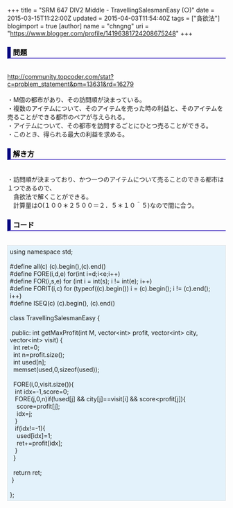 +++
title = "SRM 647 DIV2 Middle - TravellingSalesmanEasy (○)"
date = 2015-03-15T11:22:00Z
updated = 2015-04-03T11:54:40Z
tags = ["貪欲法"]
blogimport = true 
[author]
	name = "chngng"
	uri = "https://www.blogger.com/profile/14196381724208675248"
+++

<div dir="ltr" style="text-align: left;" trbidi="on"><h3 style="border-bottom: 2px solid slateblue; border-left: 8px solid navy; color: black; padding: 0px 0px 1px 5px;">問題 </h3><br /><a href="http://community.topcoder.com/stat?c=problem_statement&amp;pm=13631&amp;rd=16279" target="_blank">http://community.topcoder.com/stat?c=problem_statement&amp;pm=13631&amp;rd=16279</a><br /><br />・M個の都市があり、その訪問順が決まっている。<br />・複数のアイテムについて、そのアイテムを売った時の利益と、そのアイテムを売ることができる都市のペアが与えられる。<br />・アイテムについて、その都市を訪問するごとにひとつ売ることができる。<br />・このとき、得られる最大の利益を求める。<br /><h3 style="border-bottom: 2px solid slateblue; border-left: 8px solid navy; color: black; padding: 0px 0px 1px 5px;">解き方 </h3><br />・訪問順が決まっており、かつ一つのアイテムについて売ることのできる都市は１つであるので、<br />　貪欲法で解くことができる。<br />　計算量はO(１００＊２５００＝２．５＊１０＾５)なので間に合う。<br /><h3 style="border-bottom: 2px solid slateblue; border-left: 8px solid navy; color: black; padding: 0px 0px 1px 5px;">コード </h3><br /><div style="background-color: #e3f2fb; border: 1px dotted #CCCCCC; padding: 5px;">using namespace std;<br /><br />#define all(c) (c).begin(),(c).end()<br />#define FORE(i,d,e) for(int i=d;i&lt;e;i++)<br />#define FOR(i,s,e) for (int i = int(s); i != int(e); i++)<br />#define FORIT(i,c) for (typeof((c).begin()) i = (c).begin(); i != (c).end(); i++)<br />#define ISEQ(c) (c).begin(), (c).end()<br /><br />class TravellingSalesmanEasy {<br /><br /><span class="Apple-tab-span" style="white-space: pre;"> </span>public: int getMaxProfit(int M, vector&lt;int&gt; profit, vector&lt;int&gt; city, vector&lt;int&gt; visit) {<br /><span class="Apple-tab-span" style="white-space: pre;">  </span>int ret=0;<br /><span class="Apple-tab-span" style="white-space: pre;">  </span>int n=profit.size();<br /><span class="Apple-tab-span" style="white-space: pre;">  </span>int used[n];<br /><span class="Apple-tab-span" style="white-space: pre;">  </span>memset(used,0,sizeof(used));<br /><br /><span class="Apple-tab-span" style="white-space: pre;">  </span>FORE(i,0,visit.size()){<br /><span class="Apple-tab-span" style="white-space: pre;">   </span>int idx=-1,score=0;<br /><span class="Apple-tab-span" style="white-space: pre;">   </span>FORE(j,0,n)if(!used[j] &amp;&amp; city[j]==visit[i] &amp;&amp; score&lt;profit[j]){<br /><span class="Apple-tab-span" style="white-space: pre;">    </span>score=profit[j];<br /><span class="Apple-tab-span" style="white-space: pre;">    </span>idx=j;<br /><span class="Apple-tab-span" style="white-space: pre;">   </span>}<br /><span class="Apple-tab-span" style="white-space: pre;">   </span>if(idx!=-1){<br /><span class="Apple-tab-span" style="white-space: pre;">    </span>used[idx]=1;<br /><span class="Apple-tab-span" style="white-space: pre;">    </span>ret+=profit[idx];<br /><span class="Apple-tab-span" style="white-space: pre;">   </span>}<br /><span class="Apple-tab-span" style="white-space: pre;">  </span>}<br /><br /><span class="Apple-tab-span" style="white-space: pre;">  </span>return ret;<br /><span class="Apple-tab-span" style="white-space: pre;"> </span>}<br /><br />};</div></div>
